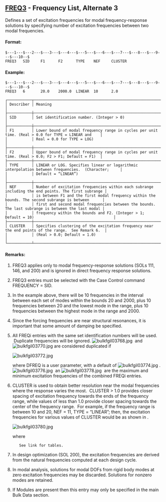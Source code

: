 ## [FREQ3](https://nexus.hexagon.com/documentationcenter/bundle/MSC_Nastran_2022.4/page/Nastran_Combined_Book/qrg/bulkfgil/TOC.FREQ3.xhtml) - Frequency List, Alternate 3

Defines a set of excitation frequencies for modal frequency-response solutions by specifying number of excitation frequencies between two modal frequencies.

#### Format:

```nastran
$---1---$---2---$---3---$---4---$---5---$---6---$---7---$---8---$---9---$---10--$
FREQ3   SID     F1      F2      TYPE    NEF     CLUSTER                         
```

#### Example:

```nastran
$---1---$---2---$---3---$---4---$---5---$---6---$---7---$---8---$---9---$---10--$
FREQ3   6       20.0    2000.0  LINEAR  10      2.0                             
```

```text
┌───────────┬────────────────────────────────────────────────────────────────────────────────────────────────────┐
│ Describer │ Meaning                                                                                            │
├───────────┼────────────────────────────────────────────────────────────────────────────────────────────────────┤
│ SID       │ Set identification number. (Integer > 0)                                                           │
├───────────┼────────────────────────────────────────────────────────────────────────────────────────────────────┤
│ F1        │ Lower bound of modal frequency range in cycles per unit time. (Real > 0.0 for TYPE = LINEAR and    │
│           │ Real = 0.0 for TYPE = LOG)                                                                         │
├───────────┼────────────────────────────────────────────────────────────────────────────────────────────────────┤
│ F2        │ Upper bound of modal frequency range in cycles per unit time. (Real > 0.0; F2 > F1; Default = F1)  │
├───────────┼────────────────────────────────────────────────────────────────────────────────────────────────────┤
│ TYPE      │ LINEAR or LOG. Specifies linear or logarithmic interpolation between frequencies.  (Character;     │
│           │ Default = “LINEAR”)                                                                                │
├───────────┼────────────────────────────────────────────────────────────────────────────────────────────────────┤
│ NEF       │ Number of excitation frequencies within each subrange including the end points. The first subrange │
│           │ is between F1 and the first modal frequency within the bounds. The second subrange is between      │
│           │ first and second modal frequencies between the bounds. The last subrange is between the last modal │
│           │ frequency within the bounds and F2. (Integer > 1; Default = 10)                                    │
├───────────┼────────────────────────────────────────────────────────────────────────────────────────────────────┤
│ CLUSTER   │ Specifies clustering of the excitation frequency near the end points of the range.  See Remark 6.  │
│           │ (Real > 0.0; Default = 1.0)                                                                        │
└───────────┴────────────────────────────────────────────────────────────────────────────────────────────────────┘
```

#### Remarks:

1. FREQ3 applies only to modal frequency-response solutions (SOLs 111, 146, and 200) and is ignored in direct frequency response solutions.
2. FREQ3 entries must be selected with the Case Control command FREQUENCY = SID.
3. In the example above, there will be 10 frequencies in the interval between each set of modes within the bounds 20 and 2000, plus 10 frequencies between 20 and the lowest mode in the range, plus 10 frequencies between the highest mode in the range and 2000.
4. Since the forcing frequencies are near structural resonances, it is important that some amount of damping be specified.
5. All FREQi entries with the same set identification numbers will be used.  Duplicate frequencies will be ignored.  ![bulkfgil03768.jpg](https://help-be.hexagonmi.com/bundle/MSC_Nastran_2022.4/page/Nastran_Combined_Book/qrg/bulkfgil/../../../assets/bulkfgil03768.jpg?_LANG=enus)  and  ![bulkfgil03770.jpg](https://help-be.hexagonmi.com/bundle/MSC_Nastran_2022.4/page/Nastran_Combined_Book/qrg/bulkfgil/../../../assets/bulkfgil03770.jpg?_LANG=enus)  are considered duplicated if

     ![bulkfgil03772.jpg](https://help-be.hexagonmi.com/bundle/MSC_Nastran_2022.4/page/Nastran_Combined_Book/qrg/bulkfgil/../../../assets/bulkfgil03772.jpg?_LANG=enus)  

     where DFREQ is a user parameter, with a default of  ![bulkfgil03774.jpg](https://help-be.hexagonmi.com/bundle/MSC_Nastran_2022.4/page/Nastran_Combined_Book/qrg/bulkfgil/../../../assets/bulkfgil03774.jpg?_LANG=enus) .  ![bulkfgil03776.jpg](https://help-be.hexagonmi.com/bundle/MSC_Nastran_2022.4/page/Nastran_Combined_Book/qrg/bulkfgil/../../../assets/bulkfgil03776.jpg?_LANG=enus)  an  ![bulkfgil03778.jpg](https://help-be.hexagonmi.com/bundle/MSC_Nastran_2022.4/page/Nastran_Combined_Book/qrg/bulkfgil/../../../assets/bulkfgil03778.jpg?_LANG=enus)  are the maximum and minimum excitation frequencies of the combined FREQi entries.

6. CLUSTER is used to obtain better resolution near the modal frequencies where the response varies the most.  CLUSTER > 1.0 provides closer spacing of excitation frequency towards the ends of the frequency range, while values of less than 1.0 provide closer spacing towards the center of the frequency range.  For example, if the frequency range is between 10 and 20, NEF = 11, TYPE = “LINEAR”; then, the excitation frequencies for various values of CLUSTER would be as shown in  .

     ![bulkfgil03780.jpg](https://help-be.hexagonmi.com/bundle/MSC_Nastran_2022.4/page/Nastran_Combined_Book/qrg/bulkfgil/../../../assets/bulkfgil03780.jpg?_LANG=enus)  

     where

          See link for tables.

7. In design optimization (SOL 200), the excitation frequencies are derived from the natural frequencies computed at each design cycle.
8. In modal analysis, solutions for modal DOFs from rigid body modes at zero excitation frequencies may be discarded. Solutions for nonzero modes are retained.
9. If Modules are present then this entry may only be specified in the main Bulk Data section.
